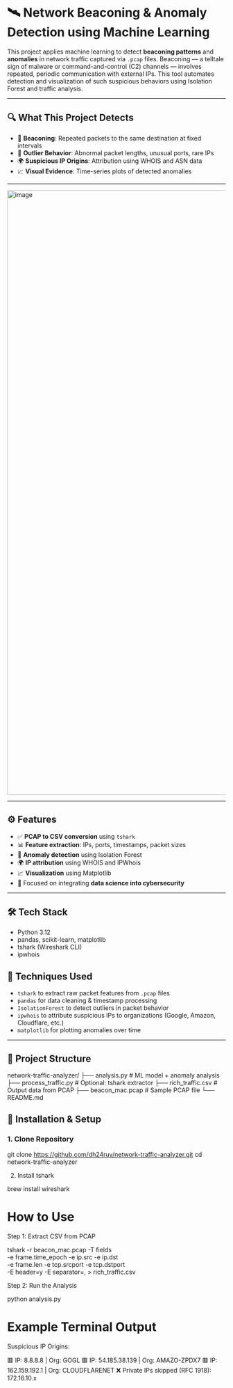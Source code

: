 # 🛰️ Network Beaconing & Anomaly Detection using Machine Learning

This project applies machine learning to detect **beaconing patterns** and **anomalies** in network traffic captured via `.pcap` files. Beaconing — a telltale sign of malware or command-and-control (C2) channels — involves repeated, periodic communication with external IPs. This tool automates detection and visualization of such suspicious behaviors using Isolation Forest and traffic analysis.

---

## 🔍 What This Project Detects

- 📡 **Beaconing**: Repeated packets to the same destination at fixed intervals
- 🧨 **Outlier Behavior**: Abnormal packet lengths, unusual ports, rare IPs
- 🌍 **Suspicious IP Origins**: Attribution using WHOIS and ASN data
- 📈 **Visual Evidence**: Time-series plots of detected anomalies

---

<img width="1390" alt="image" src="https://github.com/user-attachments/assets/1def6035-cd0e-4106-bcdb-d10f83e08720" />



---

## ⚙️ Features

- ✅ **PCAP to CSV conversion** using `tshark`
- 📊 **Feature extraction**: IPs, ports, timestamps, packet sizes
- 🧠 **Anomaly detection** using Isolation Forest
- 🌍 **IP attribution** using WHOIS and IPWhois
- 📈 **Visualization** using Matplotlib
- 🔐 Focused on integrating **data science into cybersecurity**

---

## 🛠️ Tech Stack

- Python 3.12
- pandas, scikit-learn, matplotlib
- tshark (Wireshark CLI)
- ipwhois

## 🧠 Techniques Used

- `tshark` to extract raw packet features from `.pcap` files
- `pandas` for data cleaning & timestamp processing
- `IsolationForest` to detect outliers in packet behavior
- `ipwhois` to attribute suspicious IPs to organizations (Google, Amazon, Cloudflare, etc.)
- `matplotlib` for plotting anomalies over time
---

## 📂 Project Structure

network-traffic-analyzer/
├── analysis.py # ML model + anomaly analysis
├── process_traffic.py # Optional: tshark extractor
├── rich_traffic.csv # Output data from PCAP
├── beacon_mac.pcap # Sample PCAP file
└── README.md

## 🚀 Installation & Setup

### 1. Clone Repository

git clone https://github.com/dh24ruv/network-traffic-analyzer.git
cd network-traffic-analyzer

2. Install tshark

brew install wireshark

# How to Use
Step 1: Extract CSV from PCAP

tshark -r beacon_mac.pcap -T fields \
  -e frame.time_epoch -e ip.src -e ip.dst \
  -e frame.len -e tcp.srcport -e tcp.dstport \
  -E header=y -E separator=, > rich_traffic.csv

Step 2: Run the Analysis

python analysis.py

# Example Terminal Output

Suspicious IP Origins:

🟥 IP: 8.8.8.8           | Org: GOGL
🟥 IP: 54.185.38.139     | Org: AMAZO-ZPDX7
🟥 IP: 162.159.192.1     | Org: CLOUDFLARENET
❌ Private IPs skipped (RFC 1918): 172.16.10.x
